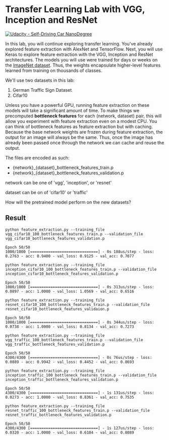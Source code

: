 # Transfer Learning Lab with VGG, Inception and ResNet
[![Udacity - Self-Driving Car NanoDegree](https://s3.amazonaws.com/udacity-sdc/github/shield-carnd.svg)](http://www.udacity.com/drive)

In this lab, you will continue exploring transfer learning. You've already explored feature extraction with AlexNet and TensorFlow. Next, you will use Keras to explore feature extraction with the VGG, Inception and ResNet architectures. The models you will use were trained for days or weeks on the [ImageNet dataset](http://www.image-net.org/). Thus, the weights encapsulate higher-level features learned from training on thousands of classes.

We'll use two datasets in this lab:

1. German Traffic Sign Dataset
2. Cifar10

Unless you have a powerful GPU, running feature extraction on these models will take a significant amount of time. To make things we precomputed **bottleneck features** for each (network, dataset) pair, this will allow you experiment with feature extraction even on a modest CPU. You can think of bottleneck features as feature extraction but with caching.  Because the base network weights are frozen during feature extraction, the output for an image will always be the same. Thus, once the image has already been passed once through the network we can cache and reuse the output.

The files are encoded as such:

- {network}_{dataset}_bottleneck_features_train.p
- {network}_{dataset}_bottleneck_features_validation.p

network can be one of 'vgg', 'inception', or 'resnet'

dataset can be on of 'cifar10' or 'traffic'

How will the pretrained model perform on the new datasets?

Result
---

```
python feature_extraction.py --training_file vgg_cifar10_100_bottleneck_features_train.p --validation_file vgg_cifar10_bottleneck_features_validation.p

Epoch 50/50
1000/1000 [==============================] - 0s 188us/step - loss: 0.2763 - acc: 0.9400 - val_loss: 0.9125 - val_acc: 0.7077
```


```
python feature_extraction.py --training_file inception_cifar10_100_bottleneck_features_train.p --validation_file inception_cifar10_bottleneck_features_validation.p

Epoch 50/50
1000/1000 [==============================] - 0s 313us/step - loss: 0.0897 - acc: 1.0000 - val_loss: 1.0569 - val_acc: 0.6516

```

```
python feature_extraction.py --training_file resnet_cifar10_100_bottleneck_features_train.p --validation_file resnet_cifar10_bottleneck_features_validaion.p

Epoch 50/50
1000/1000 [==============================] - 0s 344us/step - loss: 0.0738 - acc: 1.0000 - val_loss: 0.8134 - val_acc: 0.7273

```

```
python feature_extraction.py --training_file vgg_traffic_100_bottleneck_features_train.p --validation_file vgg_traffic_bottleneck_features_validation.p

Epoch 50/50
4300/4300 [==============================] - 0s 76us/step - loss: 0.0889 - acc: 0.9942 - val_loss: 0.4452 - val_acc: 0.8693

```

```
python feature_extraction.py --training_file inception_traffic_100_bottleneck_features_train.p --validation_file inception_traffic_bottleneck_features_validation.p

Epoch 50/50
4300/4300 [==============================] - 1s 131us/step - loss: 0.0273 - acc: 1.0000 - val_loss: 0.8361 - val_acc: 0.7535

```

```
python feature_extraction.py --training_file resnet_traffic_100_bottleneck_features_train.p --validation_file resnet_traffic_bottleneck_features_validation.p

Epoch 50/50
4300/4300 [==============================] - 1s 127us/step - loss: 0.0320 - acc: 1.0000 - val_loss: 0.6104 - val_acc: 0.8089

```
